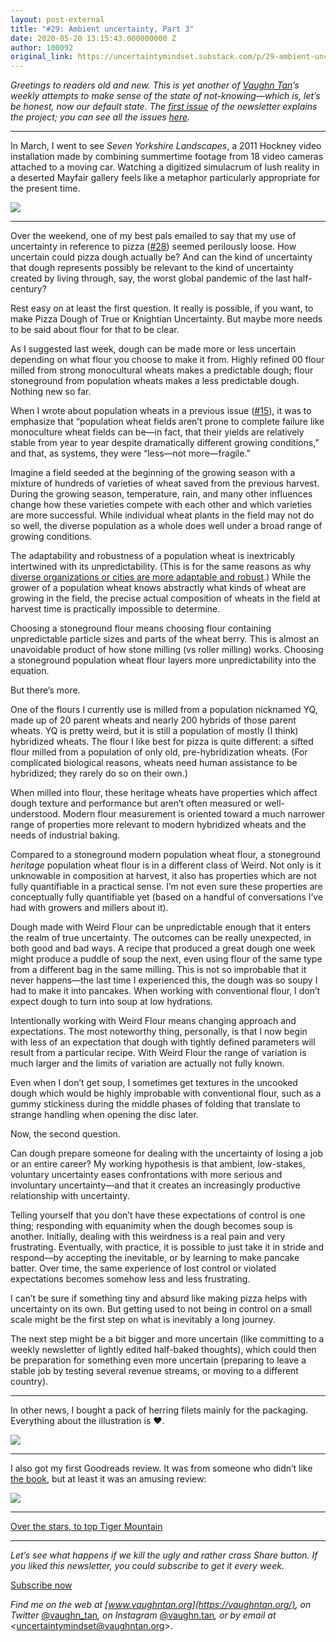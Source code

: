 ```yaml
---
layout: post-external
title: "#29: Ambient uncertainty, Part 3"
date: 2020-05-20 13:15:43.000000000 Z
author: 100092
original_link: https://uncertaintymindset.substack.com/p/29-ambient-uncertainty-part-3
---
```


_Greetings to readers old and new. This is yet another of [Vaughn Tan](https://vaughntan.org/)’s weekly attempts to make sense of the state of not-knowing—which is, let’s be honest, now our default state. The [first issue](https://uncertaintymindset.substack.com/p/the-uncertainty-mindset) of the newsletter explains the project; you can see all the issues [here](https://uncertaintymindset.substack.com/)._

* * *

In March, I went to see _Seven Yorkshire Landscapes_, a 2011 Hockney video installation made by combining summertime footage from 18 video cameras attached to a moving car. Watching a digitized simulacrum of lush reality in a deserted Mayfair gallery feels like a metaphor particularly appropriate for the present time.

[![](https://cdn.substack.com/image/fetch/w_1456,c_limit,f_auto,q_auto:good/https#3A#2F#2Fbucketeer-e05bbc84-baa3-437e-9518-adb32be77984.s3.amazonaws.com#2Fpublic#2Fimages#2F63b36ab1-c197-4932-8a80-7958c19e5c3d_870x914.jpeg)](https://cdn.substack.com/image/fetch/c_limit,f_auto,q_auto:good/https#3A#2F#2Fbucketeer-e05bbc84-baa3-437e-9518-adb32be77984.s3.amazonaws.com#2Fpublic#2Fimages#2F63b36ab1-c197-4932-8a80-7958c19e5c3d_870x914.jpeg)

* * *

Over the weekend, one of my best pals emailed to say that my use of uncertainty in reference to pizza ([#28](https://uncertaintymindset.substack.com/p/28-ambient-uncertainty-part-2)) seemed perilously loose. How uncertain could pizza dough actually be? And can the kind of uncertainty that dough represents possibly be relevant to the kind of uncertainty created by living through, say, the worst global pandemic of the last half-century?

Rest easy on at least the first question. It really is possible, if you want, to make Pizza Dough of True or Knightian Uncertainty. But maybe more needs to be said about flour for that to be clear.

As I suggested last week, dough can be made more or less uncertain depending on what flour you choose to make it from. Highly refined 00 flour milled from strong monocultural wheats makes a predictable dough; flour stoneground from population wheats makes a less predictable dough. Nothing new so far.

When I wrote about population wheats in a previous issue ([#15](https://uncertaintymindset.substack.com/p/15-maintenance-by-design)), it was to emphasize that “population wheat fields aren’t prone to complete failure like monoculture wheat fields can be—in fact, that their yields are relatively stable from year to year despite dramatically different growing conditions,” and that, as systems, they were “less—not more—fragile.”

Imagine a field seeded at the beginning of the growing season with a mixture of hundreds of varieties of wheat saved from the previous harvest. During the growing season, temperature, rain, and many other influences change how these varieties compete with each other and which varieties are more successful. While individual wheat plants in the field may not do so well, the diverse population as a whole does well under a broad range of growing conditions.

The adaptability and robustness of a population wheat is inextricably intertwined with its unpredictability. (This is for the same reasons as why [diverse organizations or cities are more adaptable and robust](https://vaughntan.org/multilevel-multidimensional-diversity).) While the grower of a population wheat knows abstractly what kinds of wheat are growing in the field, the precise actual composition of wheats in the field at harvest time is practically impossible to determine.

Choosing a stoneground flour means choosing flour containing unpredictable particle sizes and parts of the wheat berry. This is almost an unavoidable product of how stone milling (vs roller milling) works. Choosing a stoneground population wheat flour layers more unpredictability into the equation.

But there’s more.

One of the flours I currently use is milled from a population nicknamed YQ, made up of 20 parent wheats and nearly 200 hybrids of those parent wheats. YQ is pretty weird, but it is still a population of mostly (I think) hybridized wheats. The flour I like best for pizza is quite different: a sifted flour milled from a population of only old, pre-hybridization wheats. (For complicated biological reasons, wheats need human assistance to be hybridized; they rarely do so on their own.)

When milled into flour, these heritage wheats have properties which affect dough texture and performance but aren’t often measured or well-understood. Modern flour measurement is oriented toward a much narrower range of properties more relevant to modern hybridized wheats and the needs of industrial baking.

Compared to a stoneground modern population wheat flour, a stoneground _heritage_ population wheat flour is in a different class of Weird. Not only is it unknowable in composition at harvest, it also has properties which are not fully quantifiable in a practical sense. I’m not even sure these properties are conceptually fully quantifiable yet (based on a handful of conversations I’ve had with growers and millers about it).

Dough made with Weird Flour can be unpredictable enough that it enters the realm of true uncertainty. The outcomes can be really unexpected, in both good and bad ways. A recipe that produced a great dough one week might produce a puddle of soup the next, even using flour of the same type from a different bag in the same milling. This is not so improbable that it never happens—the last time I experienced this, the dough was so soupy I had to make it into pancakes. When working with conventional flour, I don’t expect dough to turn into soup at low hydrations.

Intentionally working with Weird Flour means changing approach and expectations. The most noteworthy thing, personally, is that I now begin with less of an expectation that dough with tightly defined parameters will result from a particular recipe. With Weird Flour the range of variation is much larger and the limits of variation are actually not fully known.

Even when I don’t get soup, I sometimes get textures in the uncooked dough which would be highly improbable with conventional flour, such as a gummy stickiness during the middle phases of folding that translate to strange handling when opening the disc later.

Now, the second question.

Can dough prepare someone for dealing with the uncertainty of losing a job or an entire career? My working hypothesis is that ambient, low-stakes, voluntary uncertainty eases confrontations with more serious and involuntary uncertainty—and that it creates an increasingly productive relationship with uncertainty.

Telling yourself that you don’t have these expectations of control is one thing; responding with equanimity when the dough becomes soup is another. Initially, dealing with this weirdness is a real pain and very frustrating. Eventually, with practice, it is possible to just take it in stride and respond—by accepting the inevitable, or by learning to make pancake batter. Over time, the same experience of lost control or violated expectations becomes somehow less and less frustrating. 

I can’t be sure if something tiny and absurd like making pizza helps with uncertainty on its own. But getting used to not being in control on a small scale might be the first step on what is inevitably a long journey.

The next step might be a bit bigger and more uncertain (like committing to a weekly newsletter of lightly edited half-baked thoughts), which could then be preparation for something even more uncertain (preparing to leave a stable job by testing several revenue streams, or moving to a different country).

* * *

In other news, I bought a pack of herring filets mainly for the packaging. Everything about the illustration is ❤️.

[![](https://cdn.substack.com/image/fetch/w_1456,c_limit,f_auto,q_auto:good/https#3A#2F#2Fbucketeer-e05bbc84-baa3-437e-9518-adb32be77984.s3.amazonaws.com#2Fpublic#2Fimages#2Ffb52e851-9924-4afa-bebd-725e3a27180a_980x1306.jpeg)](https://cdn.substack.com/image/fetch/c_limit,f_auto,q_auto:good/https#3A#2F#2Fbucketeer-e05bbc84-baa3-437e-9518-adb32be77984.s3.amazonaws.com#2Fpublic#2Fimages#2Ffb52e851-9924-4afa-bebd-725e3a27180a_980x1306.jpeg)

* * *

I also got my first Goodreads review. It was from someone who didn’t like [the book](http://uncertaintymindset.org/), but at least it was an amusing review:

[![](https://cdn.substack.com/image/fetch/w_1456,c_limit,f_auto,q_auto:good/https#3A#2F#2Fbucketeer-e05bbc84-baa3-437e-9518-adb32be77984.s3.amazonaws.com#2Fpublic#2Fimages#2F6d2cec6b-c7b9-4d6b-a544-8a39457538c2_631x283.png)](https://www.goodreads.com/book/show/49046725-the-uncertainty-mindset)

* * *

[Over the stars, to top Tiger Mountain](https://music.youtube.com/watch?v=unmwse1v2vY&list=PLXy4K0Fov3l4nLLyoevBPaj3zlUfjF_J-)

* * *

_Let’s see what happens if we kill the ugly and rather crass Share button. If you liked this newsletter, you could subscribe to get it every week._

[Subscribe now](https://uncertaintymindset.substack.com/subscribe?)

_Find me on the web at _[www.vaughntan.org](https://vaughntan.org/)_, on Twitter_ [@vaughn\_tan](https://twitter.com/vaughn_tan)_, on Instagram_ [@vaughn.tan](https://www.instagram.com/vaughn.tan/)_, or by email at \<_[uncertaintymindset@vaughntan.org](mailto:uncertaintymindset@vaughntan.org)\>.
